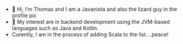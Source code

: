 - 👋 Hi, I’m Thomas and I am a Javanista and also the lizard guy in the profile pic 
- 👀 My interest are in backend development using the JVM-based languages such as Java and Kotlin.
- Curently, I am in the process of adding Scala to the list....peace! 


<!---
TomDank/TomDank is a ✨ special ✨ repository because its `README.md` (this file) appears on your GitHub profile.
You can click the Preview link to take a look at your changes.
--->
